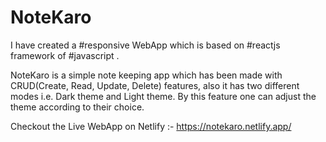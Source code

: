 # NoteKaro

I have created a #responsive WebApp which is based on #reactjs framework of #javascript .

NoteKaro is a simple note keeping app which has been made with CRUD(Create, Read, Update, Delete) features, also it has two different modes i.e. Dark theme and Light theme. By this feature one can adjust the theme according to their choice.
 
Checkout the Live WebApp on Netlify :- https://notekaro.netlify.app/
